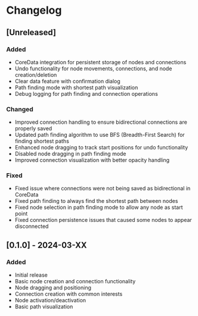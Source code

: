 # Changelog

## [Unreleased]

### Added
- CoreData integration for persistent storage of nodes and connections
- Undo functionality for node movements, connections, and node creation/deletion
- Clear data feature with confirmation dialog
- Path finding mode with shortest path visualization
- Debug logging for path finding and connection operations

### Changed
- Improved connection handling to ensure bidirectional connections are properly saved
- Updated path finding algorithm to use BFS (Breadth-First Search) for finding shortest paths
- Enhanced node dragging to track start positions for undo functionality
- Disabled node dragging in path finding mode
- Improved connection visualization with better opacity handling

### Fixed
- Fixed issue where connections were not being saved as bidirectional in CoreData
- Fixed path finding to always find the shortest path between nodes
- Fixed node selection in path finding mode to allow any node as start point
- Fixed connection persistence issues that caused some nodes to appear disconnected

## [0.1.0] - 2024-03-XX

### Added
- Initial release
- Basic node creation and connection functionality
- Node dragging and positioning
- Connection creation with common interests
- Node activation/deactivation
- Basic path visualization 